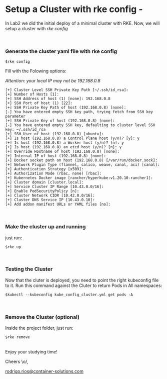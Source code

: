 <h1> Setup a Cluster with rke config - </h1>

   In Lab2 we did the initial deploy of a minimal cluster with RKE. Now, we will setup a cluster with *rke config*

<br>

<h3>Generate the cluster yaml file with rke config </h3>


    $rke config


Fill with the Folowing options:  

*Attention: your local IP may not be 192.168.0.8*  

```
[+] Cluster Level SSH Private Key Path [~/.ssh/id_rsa]: 
[+] Number of Hosts [1]: 
[+] SSH Address of host (1) [none]: 192.168.0.8
[+] SSH Port of host (1) [22]: 
[+] SSH Private Key Path of host (192.168.0.8) [none]: 
[-] You have entered empty SSH key path, trying fetch from SSH key parameter
[+] SSH Private Key of host (192.168.0.8) [none]: 
[-] You have entered empty SSH key, defaulting to cluster level SSH key: ~/.ssh/id_rsa
[+] SSH User of host (192.168.0.8) [ubuntu]: 
[+] Is host (192.168.0.8) a Control Plane host (y/n)? [y]: y
[+] Is host (192.168.0.8) a Worker host (y/n)? [n]: y
[+] Is host (192.168.0.8) an etcd host (y/n)? [n]: y
[+] Override Hostname of host (192.168.0.8) [none]: 
[+] Internal IP of host (192.168.0.8) [none]: 
[+] Docker socket path on host (192.168.0.8) [/var/run/docker.sock]: 
[+] Network Plugin Type (flannel, calico, weave, canal, aci) [canal]: 
[+] Authentication Strategy [x509]: 
[+] Authorization Mode (rbac, none) [rbac]: 
[+] Kubernetes Docker image [rancher/hyperkube:v1.20.10-rancher1]: 
[+] Cluster domain [cluster.local]: 
[+] Service Cluster IP Range [10.43.0.0/16]: 
[+] Enable PodSecurityPolicy [n]: 
[+] Cluster Network CIDR [10.42.0.0/16]: 
[+] Cluster DNS Service IP [10.43.0.10]: 
[+] Add addon manifest URLs or YAML files [no]: 
```


<br>


<h3>Make the cluster up and running </h3>

just run:

    $rke up


<br>

<h3>Testing the Cluster </h3>

Now that the cluter is deployed, you need to point the right kubeconfig file to it. Run this command against the Cluter to return Pods in All namespaces:

    $kubectl --kubeconfig kube_config_cluster.yml get pods -A

<br>

<h3>Remove the Cluster (optional) </h3>

Inside the project folder, just run:

    $rke remove


<br>
Enjoy your studying time! 

Cheers \o/,

rodrigo.rios@container-solutions.com